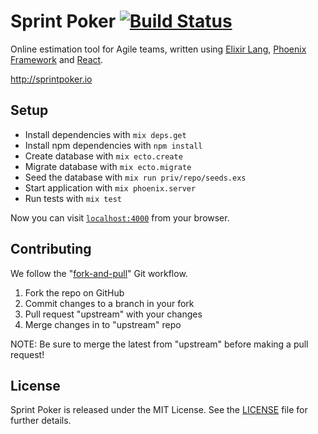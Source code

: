 # Sprint Poker [![Build Status](https://magnum.travis-ci.com/elpassion/sprint-poker.svg?token=2hV2k43pXSF8AQERy7Fx&branch=master)](https://magnum.travis-ci.com/elpassion/sprint-poker)

Online estimation tool for Agile teams, written using [Elixir Lang], [Phoenix Framework] and [React].

http://sprintpoker.io

## Setup

- Install dependencies with `mix deps.get`
- Install npm dependencies with `npm install`
- Create database with `mix ecto.create`
- Migrate database with `mix ecto.migrate`
- Seed the database with `mix run priv/repo/seeds.exs`
- Start application with `mix phoenix.server`
- Run tests with `mix test`

Now you can visit [`localhost:4000`](http://localhost:4000) from your browser.

## Contributing

We follow the "[fork-and-pull]" Git workflow.

1. Fork the repo on GitHub
2. Commit changes to a branch in your fork
3. Pull request "upstream" with your changes
4. Merge changes in to "upstream" repo

NOTE: Be sure to merge the latest from "upstream" before making a pull request!

## License

Sprint Poker is released under the MIT License. See the [LICENSE] file for further details.

[Elixir Lang]: http://elixir-lang.org
[Phoenix Framework]: http://www.phoenixframework.org
[React]: http://facebook.github.io/react
[fork-and-pull]: https://help.github.com/articles/using-pull-requests
[LICENSE]: LICENSE

